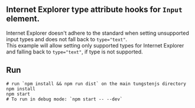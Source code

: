 ## Internet Explorer type attribute hooks for `Input` element.

Internet Explorer doesn't adhere to the standard when setting unsupported input types and does not fall back to `type="text"`.<br>
This example will allow setting only supported types for Internet Explorer and falling back to `type="text"`, if type is not supported.

## Run

```
# run `npm install && npm run dist` on the main tungstenjs directory
npm install
npm start
# To run in debug mode: `npm start -- --dev`
```
